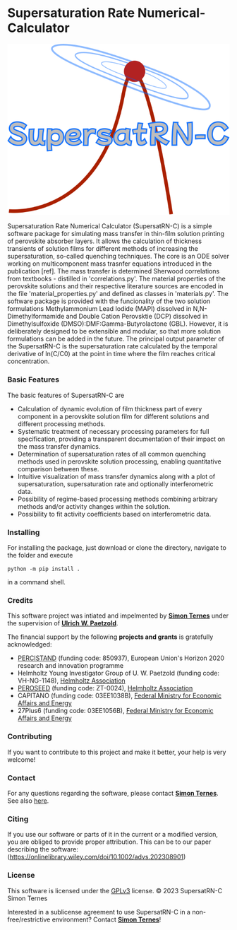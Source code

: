 # Supersaturation Rate Numerical-Calculator
<p align="center">
<picture>
 <source media="(prefers-color-scheme: dark)" srcset="logo_supersatrnc.svg">
 <source media="(prefers-color-scheme: light)" srcset="logo_supersatrnc.svg">
 <img alt="Logo SupersatRN-C" src="logo_supersatrnc.svg">
</picture>
</p>
Supersaturation Rate Numerical Calculator (SupersatRN-C) is a simple software package for simulating mass transfer in thin-film solution printing of perovskite absorber layers. It allows the calculation of thickness transients of solution films for different methods of increasing the supersaturation, so-called quenching techniques. The core is an ODE solver working on multicomponent mass trasnfer equations introduced in the publication [ref]. The mass transfer is determined Sherwood correlations from textbooks - distilled in 'correlations.py'. The material properties of the perovskite solutions and their respective literature sources are encoded in the file 'material_properties.py' and defined as classes in 'materials.py'. The software package is provided with the funcionality of the two solution formulations Methylammonium Lead Iodide (MAPI) dissolved in N,N-Dimethylformamide and Double Cation Perovsktie (DCP) dissolved in Dimethylsulfoxide (DMSO):DMF:Gamma-Butyrolactone (GBL). However, it is deliberately designed to be extensible and modular, so that more solution formulations can be added in the future. The principal output parameter of the SupersatRN-C is the supersaturation rate calculated by the temporal derivative of 
ln(C/C0)  at the point in time where the film reaches critical concentration. 

### Basic Features
The basic features of SupersatRN-C are 

* Calculation of dynamic evolution of film thickness part of every component in a perovskite solution film for different solutions and different processing methods.
* Systematic treatment of necessary processing parameters for full specification, providing a transparent documentation of their impact on the mass transfer dynamics.
* Determination of supersaturation rates of all common quenching methods used in perovskite solution processing, enabling quantitative comparison between these.
* Intuitive visualization of mass transfer dynamics along with a plot of supersaturation, supersaturation rate and optionally interferometric data.
* Possibility of regime-based processing methods combining arbitrary methods and/or activity changes within the solution.
* Possibility to fit activity coefficients based on interferometric data.

### Installing 

For installing the package, just download or clone the directory, navigate to the folder and execute
```console
python -m pip install .
```
in a command shell.
### Credits 
This software project was intiated and impelmented by **[Simon Ternes](mailto:ternes@ing.uniroma2.it?subject=[GitHub]%20Question%20on%SupersatRN-C)** under the supervision of **[Ulrich W. Paetzold](mailto:ulrich.paetzold@kit.edu)**.

The financial support by the following **projects and grants** is gratefully acknowledged:

- [PERCISTAND](https://percistand.eu/en) (funding code: 850937), European Union's Horizon 2020 research and innovation programme
- Helmholtz Young Investigator Group of U. W. Paetzold (funding code: VH-NG-1148), [Helmholtz Association](https://www.helmholtz.de/)
- [PEROSEED](https://www.helmholtz-berlin.de/projects/peroseed/index_en.html) (funding code: ZT-0024), [Helmholtz Association](https://www.helmholtz.de/)
- CAPITANO (funding code: 03EE1038B), [Federal Ministry for Economic Affairs and Energy](https://www.bmwi.de/)
- 27Plus6 (funding code: 03EE1056B), [Federal Ministry for Economic Affairs and Energy](https://www.bmwi.de/)

### Contributing

If you want to contribute to this project and make it better, your help is very welcome! 

### Contact

For any questions regarding the software, please contact **[Simon Ternes](mailto:ternes@ing.uniroma2.it?subject=[GitHub]%20Question%20on%SupersatRN-C)**. See also [here](http://www.chose.uniroma2.it/en/postdoc/421-simon-ternes.html).

### Citing

If you use our software or parts of it in the current or a modified version, you are obliged to provide proper attribution. This can be to our paper describing the software:
(https://onlinelibrary.wiley.com/doi/10.1002/advs.202308901)

### License

This software is licensed under the [GPLv3](https://www.gnu.org/licenses/gpl-3.0.html) license. © 2023 SupersatRN-C Simon Ternes

Interested in a sublicense agreement to use SupersatRN-C in a non-free/restrictive environment? Contact **[Simon Ternes](mailto:ternes@ing.uniroma2.it?subject=[GitHub]%20Question%20on%SupersatRN-C)**!

